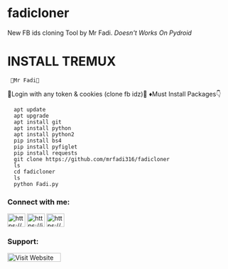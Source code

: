 # fadicloner
New FB ids cloning Tool by Mr Fadi.
*Doesn't Works On Pydroid*
# INSTALL TREMUX 
     👾Mr Fadi👾
 🌝Login with any token & cookies (clone fb idz)🌝
♦Must Install Packages👇
    
      apt update
      apt upgrade
      apt install git
      apt install python
      apt install python2
      pip install bs4
      pip install pyfiglet 
      pip install requests 
      git clone https://github.com/mrfadi316/fadicloner
      ls
      cd fadicloner 
      ls
      python Fadi.py

<h3 align="left">Connect with me:</h3>
<p align="left">
<a href="https://www.facebook.com/mrfadi316/" target="blank"><img align="center" src="https://raw.githubusercontent.com/rahuldkjain/github-profile-readme-generator/master/src/images/icons/Social/facebook.svg" alt="https://www.facebook.com/people/raj-singh/100057503644628/" height="30" width="40" /></a>
<a href="https://instagram.com/mrfadi316" target="blank"><img align="center" src="https://raw.githubusercontent.com/rahuldkjain/github-profile-readme-generator/master/src/images/icons/Social/instagram.svg" alt="https://instagram.com/mrfadi316" height="30" width="40" /></a>  
<a href="https://youtube.com/@mrfadi316" target="blank"><img align="center" src="https://raw.githubusercontent.com/rahuldkjain/github-profile-readme-generator/master/src/images/icons/Social/youtube.svg" alt="https://youtube.com/mrfadi316" height="30" width="40" /></a>
</p>


<h3 align="left">Support:</h3>
<p><a href="https://mrfadihacker.blogspot.com"> <img align="left" src="" height="20" width="120" alt="Visit Website" /></a></p><br><br>
